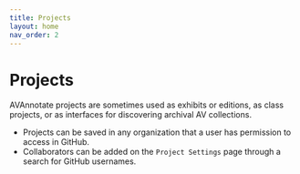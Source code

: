 ```yaml
---
title: Projects
layout: home
nav_order: 2
---
```

# Projects
AVAnnotate projects are sometimes used as exhibits or editions, as class projects, or as interfaces for discovering archival AV collections. 
- Projects can be saved in any organization that a user has permission to access in GitHub.
- Collaborators can be added on the `Project Settings` page through a search for GitHub usernames. 




